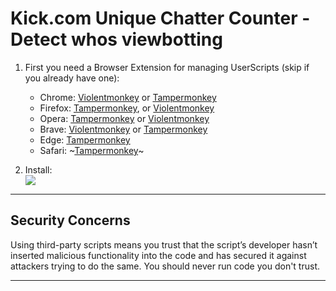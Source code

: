 # Kick.com Unique Chatter Counter - Detect whos viewbotting

1. First you need a Browser Extension for managing UserScripts (skip if you already have one):  
   * Chrome: [Violentmonkey][chrome_violentmonkey] or [Tampermonkey][chrome_tampermonkey]
   * Firefox: [Tampermonkey][firefox_tampermonkey], or [Violentmonkey][firefox_violentmonkey]  
   * Opera: [Tampermonkey][opera_tampermonkey] or [Violentmonkey][opera_violentmonkey]
   * Brave: [Violentmonkey][chrome_violentmonkey] or [Tampermonkey][chrome_tampermonkey]
   * Edge: [Tampermonkey][edge_tampermonkey]  
   * Safari: ~[Tampermonkey][safari_tampermonkey]~ 
    
1. Install:  
  [![][greasyfork_icon]][greasyfork_url]

----
## Security Concerns

Using third-party scripts means you trust that the script’s developer hasn’t inserted malicious functionality into the code and has secured it against attackers trying to do the same. You should never run code you don't trust.

----
<!-- Extensions -->
  [chrome_violentmonkey]: https://chrome.google.com/webstore/detail/violent-monkey/jinjaccalgkegednnccohejagnlnfdag
  [chrome_tampermonkey]: https://chrome.google.com/webstore/detail/tampermonkey/dhdgffkkebhmkfjojejmpbldmpobfkfo
  [firefox_tampermonkey]: https://addons.mozilla.org/firefox/addon/tampermonkey/
  [firefox_violentmonkey]: https://addons.mozilla.org/firefox/addon/violentmonkey/
  [safari_tampermonkey]: https://github.com/victornpb/undiscord/issues/91#issuecomment-654514364
  [edge_tampermonkey]: https://microsoftedge.microsoft.com/addons/detail/tampermonkey/iikmkjmpaadaobahmlepeloendndfphd
  [opera_tampermonkey]: https://addons.opera.com/extensions/details/tampermonkey-beta/
  [opera_violentmonkey]: https://addons.opera.com/extensions/details/violent-monkey/

<!-- Download links -->
  [greasyfork_url]: <https://greasyfork.org/en/scripts/482433-kick-com-unique-chatter-counter> "Get from GreasyFork"

  [greasyfork_icon]: https://user-images.githubusercontent.com/3372598/166113712-1bc3d654-1342-4f1e-9845-21c3b21524b1.png
